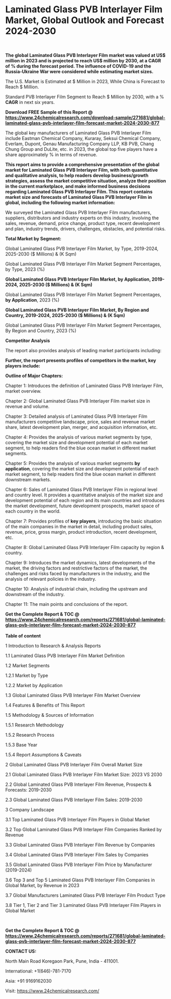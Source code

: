 <h1>Laminated Glass PVB Interlayer Film Market, Global Outlook and Forecast 2024-2030</h1><br/><p><strong>The global Laminated Glass PVB Interlayer Film market was valued at US$ million in 2023 and is projected to reach US$ million by 2030, at a <strong>CAGR</strong> of % during the forecast period. The influence of COVID-19 and the Russia-Ukraine War were considered while estimating market sizes.</strong></p><p>The U.S. Market is Estimated at $ Million in 2023, While China is Forecast to Reach $ Million.</p><p>Standard PVB Interlayer Film Segment to Reach $ Million by 2030, with a % <strong>CAGR</strong> in next six years.</p><div><b>Download FREE Sample of this Report @ <a href="https://www.24chemicalresearch.com/download-sample/271681/global-laminated-glass-pvb-interlayer-film-forecast-market-2024-2030-877">https://www.24chemicalresearch.com/download-sample/271681/global-laminated-glass-pvb-interlayer-film-forecast-market-2024-2030-877</a></b></div><p>The global key manufacturers of Laminated Glass PVB Interlayer Film include Eastman Chemical Company, Kuraray, Seksui Chemical Company, Everlam, Dupont, Genau Manufacturing Company LLP, KB PVB, Chang Chung Group and DuLite, etc. in 2023, the global top five players have a share approximately % in terms of revenue.</p><p><strong>This report aims to provide a comprehensive presentation of the global market for Laminated Glass PVB Interlayer Film, with both quantitative and qualitative analysis, to help readers develop business/growth strategies, assess the market competitive situation, analyze their position in the current marketplace, and make informed business decisions regarding Laminated Glass PVB Interlayer Film. This report contains market size and forecasts of Laminated Glass PVB Interlayer Film in global, including the following market information:</strong></p><p>We surveyed the Laminated Glass PVB Interlayer Film manufacturers, suppliers, distributors and industry experts on this industry, involving the sales, revenue, demand, price change, product type, recent development and plan, industry trends, drivers, challenges, obstacles, and potential risks.</p><p><strong>Total Market by Segment:</strong></p><p>Global Laminated Glass PVB Interlayer Film Market, by Type, 2019-2024, 2025-2030 ($ Millions) & (K Sqm)</p><p>Global Laminated Glass PVB Interlayer Film Market Segment Percentages, by Type, 2023 (%)</p><p><strong>Global Laminated Glass PVB Interlayer Film Market, <strong>by Application</strong>, 2019-2024, 2025-2030 ($ Millions) & (K Sqm)</strong></p><p>Global Laminated Glass PVB Interlayer Film Market Segment Percentages, <strong>by Application</strong>, 2023 (%)</p><p><strong>Global Laminated Glass PVB Interlayer Film Market, By Region and Country, 2019-2024, 2025-2030 ($ Millions) & (K Sqm)</strong></p><p>Global Laminated Glass PVB Interlayer Film Market Segment Percentages, By Region and Country, 2023 (%)</p><p><strong>Competitor Analysis</strong></p><p>The report also provides analysis of leading market participants including:</p><p><strong>Further, the report presents profiles of competitors in the market, <strong>key players</strong> include:</strong></p><p><strong>Outline of Major Chapters:</strong></p><p>Chapter 1: Introduces the definition of Laminated Glass PVB Interlayer Film, market overview.</p><p>Chapter 2: Global Laminated Glass PVB Interlayer Film market size in revenue and volume.</p><p>Chapter 3: Detailed analysis of Laminated Glass PVB Interlayer Film manufacturers competitive landscape, price, sales and revenue market share, latest development plan, merger, and acquisition information, etc.</p><p>Chapter 4: Provides the analysis of various market segments by type, covering the market size and development potential of each market segment, to help readers find the blue ocean market in different market segments.</p><p>Chapter 5: Provides the analysis of various market segments <strong>by application</strong>, covering the market size and development potential of each market segment, to help readers find the blue ocean market in different downstream markets.</p><p>Chapter 6: Sales of Laminated Glass PVB Interlayer Film in regional level and country level. It provides a quantitative analysis of the market size and development potential of each region and its main countries and introduces the market development, future development prospects, market space of each country in the world.</p><p>Chapter 7: Provides profiles of <strong>key players</strong>, introducing the basic situation of the main companies in the market in detail, including product sales, revenue, price, gross margin, product introduction, recent development, etc.</p><p>Chapter 8: Global Laminated Glass PVB Interlayer Film capacity by region & country.</p><p>Chapter 9: Introduces the market dynamics, latest developments of the market, the driving factors and restrictive factors of the market, the challenges and risks faced by manufacturers in the industry, and the analysis of relevant policies in the industry.</p><p>Chapter 10: Analysis of industrial chain, including the upstream and downstream of the industry.</p><p>Chapter 11: The main points and conclusions of the report.</p><div><b>Get the Complete Report & TOC @ <a href="https://www.24chemicalresearch.com/reports/271681/global-laminated-glass-pvb-interlayer-film-forecast-market-2024-2030-877">https://www.24chemicalresearch.com/reports/271681/global-laminated-glass-pvb-interlayer-film-forecast-market-2024-2030-877</a></b></div><br><b>Table of content</b><p>1 Introduction to Research & Analysis Reports<br />
 
  1.1 Laminated Glass PVB Interlayer Film Market Definition<br />
 
  1.2 Market Segments<br />
 
  1.2.1 Market by Type<br />
 
  1.2.2 Market by Application<br />
 
  1.3 Global Laminated Glass PVB Interlayer Film Market Overview<br />
 
  1.4 Features & Benefits of This Report<br />
 
  1.5 Methodology & Sources of Information<br />
 
  1.5.1 Research Methodology<br />
 
  1.5.2 Research Process<br />
 
  1.5.3 Base Year<br />
 
  1.5.4 Report Assumptions & Caveats<br />
 
 2 Global Laminated Glass PVB Interlayer Film Overall Market Size<br />
 
  2.1 Global Laminated Glass PVB Interlayer Film Market Size: 2023 VS 2030<br />
 
  2.2 Global Laminated Glass PVB Interlayer Film Revenue, Prospects & Forecasts: 2019-2030<br />
 
  2.3 Global Laminated Glass PVB Interlayer Film Sales: 2019-2030<br />
 
 3 Company Landscape<br />
 
  3.1 Top Laminated Glass PVB Interlayer Film Players in Global Market<br />
 
  3.2 Top Global Laminated Glass PVB Interlayer Film Companies Ranked by Revenue<br />
 
  3.3 Global Laminated Glass PVB Interlayer Film Revenue by Companies<br />
 
  3.4 Global Laminated Glass PVB Interlayer Film Sales by Companies<br />
 
  3.5 Global Laminated Glass PVB Interlayer Film Price by Manufacturer (2019-2024)<br />
 
  3.6 Top 3 and Top 5 Laminated Glass PVB Interlayer Film Companies in Global Market, by Revenue in 2023<br />
 
  3.7 Global Manufacturers Laminated Glass PVB Interlayer Film Product Type<br />
 
  3.8 Tier 1, Tier 2 and Tier 3 Laminated Glass PVB Interlayer Film Players in Global Market<br />
 
  <br><div><b>Get the Complete Report & TOC @ <a href="https://www.24chemicalresearch.com/reports/271681/global-laminated-glass-pvb-interlayer-film-forecast-market-2024-2030-877">https://www.24chemicalresearch.com/reports/271681/global-laminated-glass-pvb-interlayer-film-forecast-market-2024-2030-877</a></b></div></p>
 
 <b>CONTACT US:</b><br>
 
 North Main Road Koregaon Park, Pune, India - 411001.<br/>
 
 International: +1(646)-781-7170<br/>
 
 Asia: +91 9169162030<br/>
 
 Visit: <a href="https://www.24chemicalresearch.com/">https://www.24chemicalresearch.com/</a>
 
 <br>